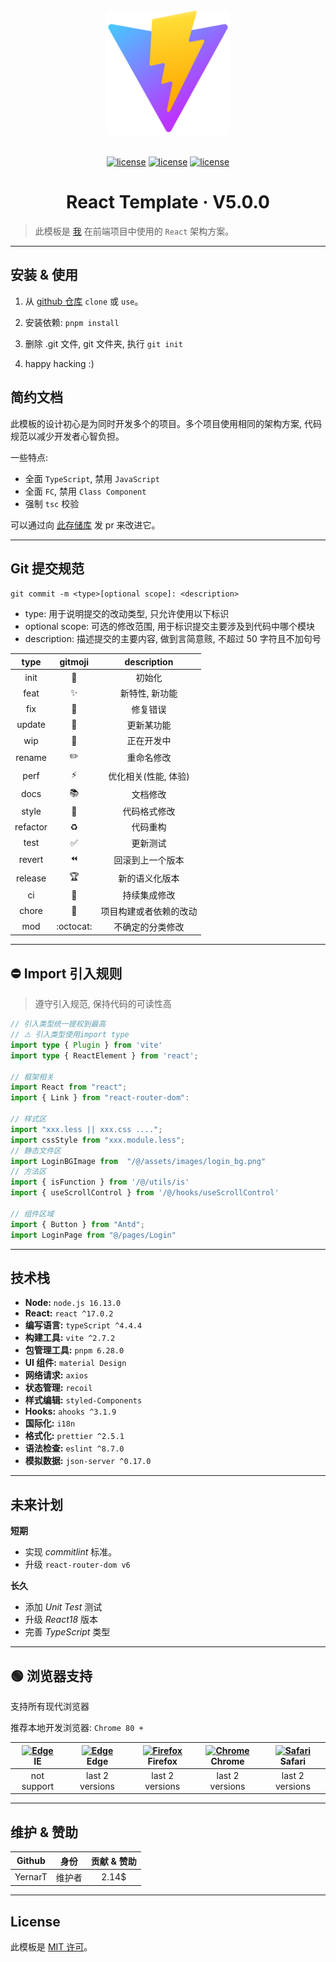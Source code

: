 <div align="center">
    <img width="200" height="200" 
    alt="React Template" 
    src="src/assets/image/favicon.svg" />
    <br /><br />

[![license](https://img.shields.io/badge/React-17.0.2-blue?logo=React)](LICENSE)
[![license](https://img.shields.io/badge/Vite-2.7.2-blueviolet?logo=Vite)](LICENSE)
[![license](https://img.shields.io/badge/TypeScript-4.4.4-blue?logo=TypeScript)](LICENSE)

# React Template &middot; V5.0.0

</div>

> 此模板是 [我](https://github.com/YernarT) 在前端项目中使用的 `React` 架构方案。

---

## 安装 & 使用

1. 从 [github 仓库](https://github.com/YernarT/react_template) `clone` 或 `use`。

2. 安装依赖: `pnpm install`

3. 删除 .git 文件, git 文件夹, 执行 `git init`

4. happy hacking :)

## 简约文档

此模板的设计初心是为同时开发多个的项目。多个项目使用相同的架构方案, 代码规范以减少开发者心智负担。

一些特点:

- 全面 `TypeScript`, 禁用 `JavaScript`
- 全面 `FC`, 禁用 `Class Component`
- 强制 `tsc` 校验

可以通过向 [此存储库](https://github.com/YernarT/react_template) 发 pr 来改进它。

---

## Git 提交规范

`git commit -m <type>[optional scope]: <description>`

- type: 用于说明提交的改动类型, 只允许使用以下标识
- optional scope: 可选的修改范围, 用于标识提交主要涉及到代码中哪个模块
- description: 描述提交的主要内容, 做到言简意赅, 不超过 50 字符且不加句号

|   type   |         gitmoji          |      description       |
| :------: | :----------------------: | :--------------------: |
|   init   |        :rainbow:         |         初始化         |
|   feat   |        :sparkles:        |     新特性, 新功能     |
|   fix    |          :bug:           |        修复错误        |
|  update  |         :hammer:         |       更新某功能       |
|   wip    |      :construction:      |       正在开发中       |
|  rename  |        :pencil2:         |       重命名修改       |
|   perf   |          :zap:           |  优化相关(性能, 体验)  |
|   docs   |         :books:          |        文档修改        |
|  style   |       :nail_care:        |      代码格式修改      |
| refactor |        :recycle:         |        代码重构        |
|   test   |    :white_check_mark:    |        更新测试        |
|  revert  |         :rewind:         |    回滚到上一个版本    |
| release  |         :trophy:         |     新的语义化版本     |
|    ci    | :vertical_traffic_light: |      持续集成修改      |
|  chore   |         :wrench:         | 项目构建或者依赖的改动 |
|   mod    |        :octocat:         |    不确定的分类修改    |

---

## ⛔️ Import 引入规则

> 遵守引入规范, 保持代码的可读性高

```typescript
// 引入类型统一提权到最高
// ⚠️ 引入类型使用import type
import type { Plugin } from 'vite'
import type { ReactElement } from 'react';

// 框架相关
import React from "react";
import { Link } from "react-router-dom":

// 样式区
import "xxx.less || xxx.css ....";
import cssStyle from "xxx.module.less";
// 静态文件区
import LoginBGImage from  "/@/assets/images/login_bg.png"
// 方法区
import { isFunction } from '/@/utils/is'
import { useScrollControl } from '/@/hooks/useScrollControl'

// 组件区域
import { Button } from "Antd";
import LoginPage from "@/pages/Login"
```

---

## 技术栈

- **Node:** `node.js 16.13.0`
- **React:** `react ^17.0.2`
- **编写语言:** `typeScript ^4.4.4`
- **构建工具:** `vite ^2.7.2`
- **包管理工具:** `pnpm 6.28.0`
- **UI 组件:** `material Design`
- **网络请求:** `axios`
- **状态管理:** `recoil`
- **样式编辑:** `styled-Components`
- **Hooks:** `ahooks ^3.1.9`
- **国际化:** `i18n`
- **格式化:** `prettier ^2.5.1`
- **语法检查:** `eslint ^8.7.0`
- **模拟数据:** `json-server ^0.17.0`

---

## 未来计划

**短期**

- 实现 _commitlint_ 标准。
- 升级 `react-router-dom v6`

**长久**

- 添加 _Unit Test_ 测试
- 升级 _React18_ 版本
- 完善 _TypeScript_ 类型

---

## 🟢 浏览器支持

支持所有现代浏览器

推荐本地开发浏览器: `Chrome 80 +`

| [<img src="https://raw.githubusercontent.com/alrra/browser-logos/master/src/edge/edge_48x48.png" alt=" Edge" width="24px" height="24px" />](http://godban.github.io/browsers-support-badges/)</br>IE | [<img src="https://raw.githubusercontent.com/alrra/browser-logos/master/src/edge/edge_48x48.png" alt=" Edge" width="24px" height="24px" />](http://godban.github.io/browsers-support-badges/)</br>Edge | [<img src="https://raw.githubusercontent.com/alrra/browser-logos/master/src/firefox/firefox_48x48.png" alt="Firefox" width="24px" height="24px" />](http://godban.github.io/browsers-support-badges/)</br>Firefox | [<img src="https://raw.githubusercontent.com/alrra/browser-logos/master/src/chrome/chrome_48x48.png" alt="Chrome" width="24px" height="24px" />](http://godban.github.io/browsers-support-badges/)</br>Chrome | [<img src="https://raw.githubusercontent.com/alrra/browser-logos/master/src/safari/safari_48x48.png" alt="Safari" width="24px" height="24px" />](http://godban.github.io/browsers-support-badges/)</br>Safari |
| :--------------------------------------------------------------------------------------------------------------------------------------------------------------------------------------------------: | :----------------------------------------------------------------------------------------------------------------------------------------------------------------------------------------------------: | :---------------------------------------------------------------------------------------------------------------------------------------------------------------------------------------------------------------: | :-----------------------------------------------------------------------------------------------------------------------------------------------------------------------------------------------------------: | :-----------------------------------------------------------------------------------------------------------------------------------------------------------------------------------------------------------: |
|                                                                                             not support                                                                                              |                                                                                            last 2 versions                                                                                             |                                                                                                  last 2 versions                                                                                                  |                                                                                                last 2 versions                                                                                                |                                                                                                last 2 versions                                                                                                |

---

## 维护 & 赞助

| Github  |  身份  | 贡献 & 赞助 |
| :-----: | :----: | :---------: |
| YernarT | 维护者 |    2.14$    |

---

## License

此模板是 [MIT 许可](./LICENSE)。
